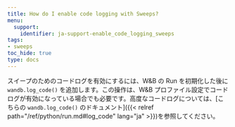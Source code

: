 ```yaml
---
title: How do I enable code logging with Sweeps?
menu:
  support:
    identifier: ja-support-enable_code_logging_sweeps
tags:
- sweeps
toc_hide: true
type: docs
---
```


スイープのためのコードログを有効にするには、W&B の Run を初期化した後に `wandb.log_code()` を追加します。この操作は、W&B プロファイル設定でコードログが有効になっている場合でも必要です。高度なコードログについては、[こちらの `wandb.log_code()` のドキュメント]({{< relref path="/ref/python/run.md#log_code" lang="ja" >}})を参照してください。